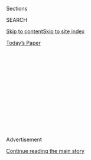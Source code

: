 <div id="app">

<div>

<div>

<div>

<div class="NYTAppHideMasthead css-1q2w90k e1suatyy0">

<div class="section css-ui9rw0 e1suatyy2">

<div class="css-eph4ug er09x8g0">

<div class="css-6n7j50">

</div>

<span class="css-1dv1kvn">Sections</span>

<div class="css-10488qs">

<span class="css-1dv1kvn">SEARCH</span>

</div>

[Skip to content](#site-content)[Skip to site
index](#site-index)

</div>

<div class="css-10698na e1huz5gh0">

</div>

</div>

<div id="masthead-bar-one" class="section hasLinks css-15hmgas e1csuq9d3">

<div class="css-uqyvli e1csuq9d0">

</div>

<div class="css-1uqjmks e1csuq9d1">

</div>

<div class="css-9e9ivx">

[](https://myaccount.nytimes3xbfgragh.onion/auth/login?response_type=cookie&client_id=vi)

</div>

<div class="css-1bvtpon e1csuq9d2">

[Today’s
Paper](https://www.nytimes3xbfgragh.onion/section/todayspaper)

</div>

</div>

</div>

</div>

<div data-aria-hidden="false">

<div id="site-content" data-role="main">

<div>

<div class="css-1aor85t" style="opacity:0.000000001;z-index:-1;visibility:hidden">

<div class="css-1hqnpie">

<div class="css-epjblv">

<span class="css-17xtcya">[Opinion](/section/opinion)</span><span class="css-x15j1o">|</span><span class="css-fwqvlz">The
People Running Campaigns Don’t Look Like
Me</span>

</div>

<div class="css-k008qs">

<div class="css-1iwv8en">

<span class="css-18z7m18"></span>

<div>

</div>

</div>

<span class="css-1n6z4y">https://nyti.ms/2VfLF5W</span>

<div class="css-1705lsu">

<div class="css-4xjgmj">

<div class="css-4skfbu" data-role="toolbar" data-aria-label="Social Media Share buttons, Save button, and Comments Panel with current comment count" data-testid="share-tools">

  - 
  - 
  - 
  - 
    
    <div class="css-6n7j50">
    
    </div>

  - 

</div>

</div>

</div>

</div>

</div>

</div>

<div class="css-13pd83m">

</div>

<div id="top-wrapper" class="css-1sy8kpn">

<div id="top-slug" class="css-l9onyx">

Advertisement

</div>

[Continue reading the main
story](#after-top)

<div class="ad top-wrapper" style="text-align:center;height:100%;display:block;min-height:250px">

<div id="top" class="place-ad" data-position="top" data-size-key="top">

</div>

</div>

<div id="after-top">

</div>

</div>

<div>

<div class="css-v5btjw etb61u70">

<div class="css-v05ibm etb61u71">

[Opinion](/section/opinion)

</div>

</div>

<div id="sponsor-wrapper" class="css-1hyfx7x">

<div id="sponsor-slug" class="css-19vbshk">

Supported by

</div>

[Continue reading the main
story](#after-sponsor)

<div id="sponsor" class="ad sponsor-wrapper" style="text-align:center;height:100%;display:block">

</div>

<div id="after-sponsor">

</div>

</div>

<div class="css-186x18t">

</div>

<div class="css-1vkm6nb ehdk2mb0">

# The People Running Campaigns Don’t Look Like Me

</div>

Having a seat at the table is good, but people of color need to be able
to set the agenda too.

<div class="css-18e8msd">

<div class="css-vp77d3 epjyd6m0">

<div class="css-1baulvz">

By <span class="css-1baulvz last-byline" itemprop="name">Chuck
Rocha</span>

<div class="css-8atqhb">

Mr. Rocha is a former senior adviser to Senator Bernie Sanders.

</div>

</div>

</div>

  - June 24,
    2020

  - 
    
    <div class="css-4xjgmj">
    
    <div class="css-pvvomx" data-role="toolbar" data-aria-label="Social Media Share buttons, Save button, and Comments Panel with current comment count" data-testid="share-tools">
    
      - 
      - 
      - 
      - 
        
        <div class="css-6n7j50">
        
        </div>
    
      - 
    
    </div>
    
    </div>

</div>

<div class="css-79elbk" data-testid="photoviewer-wrapper">

<div class="css-z3e15g" data-testid="photoviewer-wrapper-hidden">

</div>

<div class="css-1a48zt4 ehw59r15" data-testid="photoviewer-children">

![<span class="css-16f3y1r e13ogyst0" data-aria-hidden="true">Congressional
aides as Dr. Anthony Fauci testified before a House committee in
March.</span><span class="css-cnj6d5 e1z0qqy90" itemprop="copyrightHolder"><span class="css-1ly73wi e1tej78p0">Credit...</span><span><span>Pete
Marovich for The New York
Times</span></span></span>](https://static01.graylady3jvrrxbe.onion/images/2020/06/24/opinion/24rocha1/merlin_170349615_13d79968-0ac5-4e3e-844d-5dea7c6f869a-articleLarge.jpg?quality=75&auto=webp&disable=upscale)

</div>

</div>

</div>

<div class="section meteredContent css-1r7ky0e" name="articleBody" itemprop="articleBody">

<div class="css-1fanzo5 StoryBodyCompanionColumn">

<div class="css-53u6y8">

I have worked in politics for over 30 years. For most of those years,
there have rarely been black or brown faces at the top level of most
campaigns I’ve worked on. I am often the lone voice telling a room full
of campaign professionals what it’s like to be pulled over by the police
when you’re a brown man.

People of color make up [less than 1 percent of political
consultants](https://suppliertynews.com/2017/07/27/the-national-association-of-diverse-consultants-looks-to-increase-diversity-in-political-consulting/).
The real decision makers in campaigns are too often a small group of
white male consultants and senior advisers, who then go on to be
informal advisers to elected officials after the campaign is over.

The problem is not restricted to campaigns. A lack of diversity is
glaringly apparent in the halls of Congress. In the most racially
diverse House in history, just over [20
percent](https://www.nytimes3xbfgragh.onion/2019/03/15/us/house-staff-minorities-democrats.html)
of the congressional staff is of color.

The nation’s growing diversity is also not reflected in state
legislatures. Black people, who make up roughly 13 percent of the
country’s population, account for only [9
percen](https://www.ncsl.org/research/about-state-legislatures/who-we-elect.aspx)t
of all state legislators. Latinos, who are about 18 percent of the
population, only [account for 5 percent of state
lawmakers](https://www.ncsl.org/research/about-state-legislatures/who-we-elect.aspx).

</div>

</div>

<div class="css-1fanzo5 StoryBodyCompanionColumn">

<div class="css-53u6y8">

And yet we expect politicians and candidates to be on the right side of
criminal justice reform, policing, cash bail and ex-felon voting
restoration. You see the problem here?

The lack of diversity among our elected officials and the top aides who
help them win office impairs their ability to understand the diverse
perspectives in their districts. If we are more intentional about the
way that we ensure diversity in political campaigns, public offices and
the rooms where decisions are made, it will transform the way that
political leaders show up during moments of crisis. It is also how we
can effect change that is inclusive and meaningful.

Many members of the House, Senate and state legislatures are up for
election every two to six years. Who’s in the room advising them? Who’s
advising the candidate running to become sheriff? Who’s advising the
district attorney candidate?

Campaigns and legislative offices have been built around the racist
infrastructure that was created centuries ago when only an elite group
of white, male, Protestant landowners had access to power. It’s
reflected in the challenges to breaking through the hiring hierarchy if
you’re a person of color or poor.

The entry point for most of these jobs is at the intern or staff
assistant level, jobs that are either unpaid or don’t pay a living wage.
For young people of color who graduate from college with large debts,
this rigged system keeps them out of opportunity after opportunity.

</div>

</div>

<div class="css-1fanzo5 StoryBodyCompanionColumn">

<div class="css-53u6y8">

In most campaigns, Latino and black staff members are often relegated to
minor positions and never given any power over budgets, strategy,
staffing or hiring. They are merely assigned to talk to other black or
brown people.

I never went to college, and I have a [criminal
record](https://www.dol.gov/olms/regs/compliance/enforce_2013.htm#:~:text=On%20July%2030%2C%202013%2C%20in,pay%20a%20fine%20of%20%242%2C000.).
I also founded one of the largest Latino-owned and -operated political
consulting firms in the nation. Most recently, I served as a senior
adviser to Senator Bernie Sanders’s 2020 presidential campaign. Senator
Sanders gave me a say over budgets, hiring and many aspects of the
operation. At our headquarters, interns were paid $20 an hour with full
medical benefits.

The campaign ensured pay equity across all departments regardless of
race or gender. Latinos were integrated into every aspect of the
campaign. They intimately understood that Latinos in California do not
have the same problems and concerns as Latinos in Iowa or Nevada, and we
adjusted our outreach accordingly — a first in the history of
presidential campaigns and a prime example of empowering people of color
intentionally. As a result, Senator Sanders won Iowa’s four
[Spanish-language satellite
caucuses](https://thehill.com/latino/482030-analysis-sanders-ran-the-table-with-latinos-in-iowa)
and [over 70
percent](https://www.dailykos.com/stories/2020/2/23/1921481/-UCLA-data-on-Nevada-more-than-70-of-Latinos-voted-for-Bernie-Sanders)
of the Latino vote in Nevada’s primary.

It’s a case study in diversity, equity and inclusion, sure; but it’s
also about what happens when you put people of color in leadership
positions and empower them. It went beyond just giving me a seat at the
table — we were all part of the conversation and often leaders of the
meetings. But this type of change is not happening in enough rooms where
political decisions are being made.

Reforming the criminal justice system and our government as a whole has
to happen through public policy at the local and federal levels. We can
change the power dynamics in our political system, but to do that we
must first address the role race plays in that system and in public
policy.

When I advise campaigns, I’m looking through a lens of cultural
understanding and life experience that is undeniably necessary. It’s a
perspective that’s often lost when the room is accessible only to people
with a certain pedigree and connections. Having a seat at the table is
good, but we need to be able to set the agenda, too.

</div>

</div>

<div>

</div>

<div class="css-1fanzo5 StoryBodyCompanionColumn">

<div class="css-53u6y8">

Chuck Rocha
([@ChuckRocha](https://twitter.com/ChuckRocha?ref_src=twsrc%5Egoogle%7Ctwcamp%5Eserp%7Ctwgr%5Eauthor))
is the founder and president of [Solidarity
Strategies](https://www.solidaritystrategies.com/) and a former senior
adviser to Senator Bernie Sanders.

*The Times is committed to publishing* [*a diversity of
letters*](https://www.nytimes3xbfgragh.onion/2019/01/31/opinion/letters/letters-to-editor-new-york-times-women.html)
*to the editor. We’d like to hear what you think about this or any of
our articles. Here are some*
[*tips*](https://help.nytimes3xbfgragh.onion/hc/en-us/articles/115014925288-How-to-submit-a-letter-to-the-editor)*.
And here’s our email:*
[*letters@NYTimes.com*](mailto:letters@NYTimes.com)*.*

*Follow The New York Times Opinion section on*
[*Facebook*](https://www.facebookcorewwwi.onion/nytopinion)*,* [*Twitter
(@NYTopinion)*](http://twitter.com/NYTOpinion) *and*
[*Instagram*](https://www.instagram.com/nytopinion/)*.*

</div>

</div>

</div>

<div>

</div>

<div>

</div>

<div>

</div>

<div>

<div id="bottom-wrapper" class="css-1ede5it">

<div id="bottom-slug" class="css-l9onyx">

Advertisement

</div>

[Continue reading the main
story](#after-bottom)

<div id="bottom" class="ad bottom-wrapper" style="text-align:center;height:100%;display:block;min-height:90px">

</div>

<div id="after-bottom">

</div>

</div>

</div>

</div>

</div>

## Site Index

<div>

</div>

## Site Information Navigation

  - [© <span>2020</span> <span>The New York Times
    Company</span>](https://help.nytimes3xbfgragh.onion/hc/en-us/articles/115014792127-Copyright-notice)

<!-- end list -->

  - [NYTCo](https://www.nytco.com/)
  - [Contact
    Us](https://help.nytimes3xbfgragh.onion/hc/en-us/articles/115015385887-Contact-Us)
  - [Work with us](https://www.nytco.com/careers/)
  - [Advertise](https://nytmediakit.com/)
  - [T Brand Studio](http://www.tbrandstudio.com/)
  - [Your Ad
    Choices](https://www.nytimes3xbfgragh.onion/privacy/cookie-policy#how-do-i-manage-trackers)
  - [Privacy](https://www.nytimes3xbfgragh.onion/privacy)
  - [Terms of
    Service](https://help.nytimes3xbfgragh.onion/hc/en-us/articles/115014893428-Terms-of-service)
  - [Terms of
    Sale](https://help.nytimes3xbfgragh.onion/hc/en-us/articles/115014893968-Terms-of-sale)
  - [Site
    Map](https://spiderbites.nytimes3xbfgragh.onion)
  - [Help](https://help.nytimes3xbfgragh.onion/hc/en-us)
  - [Subscriptions](https://www.nytimes3xbfgragh.onion/subscription?campaignId=37WXW)

</div>

</div>

</div>

</div>
